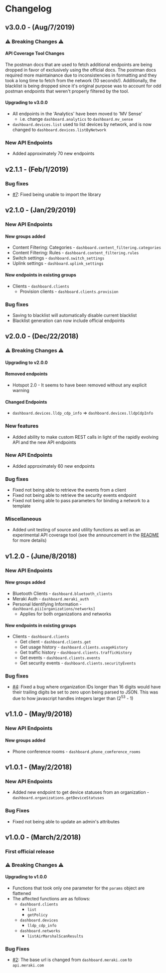 # Changelog

## v3.0.0 - (Aug/7/2019)

### :warning: Breaking Changes :warning:

#### API Coverage Tool Changes
The postman docs that are used to fetch additional endpoints are being dropped in favor of exclusively using the official docs. The postman docs required more maintainance due to inconsistencies in formatting and they took a long time to fetch from the network (10 seconds!). Additionally, the blacklist is being dropped since it's original purpose was to account for odd postman endpoints that weren't properly filtered by the tool.

#### Upgrading to v3.0.0
* All endpoints in the 'Analytics' have been moved to 'MV Sense'
  * i.e. change `dashboard.analytics` to `dashboard.mv_sense`
* `dashboard.devices.list` used to list devices by network, and is now changed to `dashboard.devices.listByNetwork`

### New API Endpoints
* Added approximately 70 new endpoints

## v2.1.1 - (Feb/1/2019)
### Bug fixes
* [#7](https://github.com/tejashah88/node-meraki-dashboard/issues/7): Fixed being unable to import the library

## v2.1.0 - (Jan/29/2019)

### New API Endpoints
#### New groups added
* Content Filtering: Categories - `dashboard.content_filtering.categories`
* Content Filtering: Rules - `dashboard.content_filtering.rules`
* Switch settings - `dashboard.switch_settings`
* Uplink settings - `dashboard.uplink_settings`

#### New endpoints in existing groups
* Clients - `dashboard.clients`
  * Provision clients - `dashboard.clients.provision`

### Bug fixes
* Saving to blacklist will automatically disable current blacklist
* Blacklist generation can now include official endpoints

## v2.0.0 - (Dec/22/2018)

### :warning: Breaking Changes :warning:

#### Upgrading to v2.0.0

#### Removed endpoints
* Hotspot 2.0 - It seems to have been removed without any explicit warning

#### Changed Endpoints
* `dashboard.devices.lldp_cdp_info` => `dashboard.devices.lldpCdpInfo`

### New features

* Added ability to make custom REST calls in light of the rapidly evolving API and the new API endpoints

### New API Endpoints
* Added approximately 60 new endpoints

### Bug fixes
* Fixed not being able to retrieve the events from a client
* Fixed not being able to retrieve the security events endpoint
* Fixed not being able to pass parameters for binding a network to a template

### Miscellaneous
* Added unit testing of source and utility functions as well as an experimental API coverage tool (see the announcement in the [README](README.md) for more details)

## v1.2.0 - (June/8/2018)

### New API Endpoints
#### New groups added
* Bluetooth Clients - `dashboard.bluetooth_clients`
* Meraki Auth - `dashboard.meraki_auth`
* Personal Identifying Information - `dashboard.pii[organizations/networks]`
  * Applies for both organizations and networks

#### New endpoints in existing groups
* Clients - `dashboard.clients`
  * Get client - `dashboard.clients.get`
  * Get usage history - `dashboard.clients.usageHistory`
  * Get traffic history - `dashboard.clients.trafficHistory`
  * Get events - `dashboard.clients.events`
  * Get security events - `dashboard.clients.securityEvents`

### Bug fixes
* [#4](https://github.com/tejashah88/node-meraki-dashboard/issues/4): Fixed a bug where organization IDs longer than 16 digits would have their trailing digits be set to zero upon being parsed to JSON. This was due to how javascript handles integers larger than (2<sup>53</sup> - 1)

## v1.1.0 - (May/9/2018)

### New API Endpoints
#### New groups added
* Phone conference rooms - `dashboard.phone_comference_rooms`

## v1.0.1 - (May/2/2018)

### New API Endpoints
* Added new endpoint to get device statuses from an organization - `dashboard.organizations.getDeviceStatuses`

### Bug Fixes
* Fixed not being able to update an admin's attributes

## v1.0.0 - (March/2/2018)

### First official release

### :warning: Breaking Changes :warning:

#### Upgrading to v1.0.0

* Functions that took only one parameter for the `params` object are flattened
* The affected functions are as follows:
  * `dashboard.clients`
    * `list`
    * `getPolicy`
  * `dashboard.devices`
    * `lldp_cdp_info`
  * `dashboard.networks`
    * `listAirMarshalScanResults`

### Bug Fixes

* [#2](https://github.com/tejashah88/node-meraki-dashboard/issues/2): The base url is changed from `dashboard.meraki.com` to `api.meraki.com`
